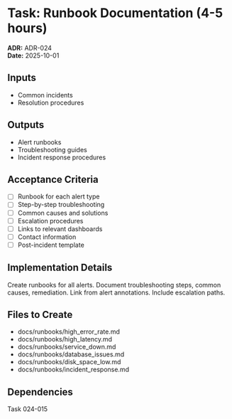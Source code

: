 # Task: Runbook Documentation (4-5 hours)
**ADR:** ADR-024  
**Date:** 2025-10-01

## Inputs
- Common incidents
- Resolution procedures

## Outputs
- Alert runbooks
- Troubleshooting guides
- Incident response procedures

## Acceptance Criteria
- [ ] Runbook for each alert type
- [ ] Step-by-step troubleshooting
- [ ] Common causes and solutions
- [ ] Escalation procedures
- [ ] Links to relevant dashboards
- [ ] Contact information
- [ ] Post-incident template

## Implementation Details
Create runbooks for all alerts. Document troubleshooting steps, common causes, remediation. Link from alert annotations. Include escalation paths.

## Files to Create
- docs/runbooks/high_error_rate.md
- docs/runbooks/high_latency.md
- docs/runbooks/service_down.md
- docs/runbooks/database_issues.md
- docs/runbooks/disk_space_low.md
- docs/runbooks/incident_response.md

## Dependencies
Task 024-015